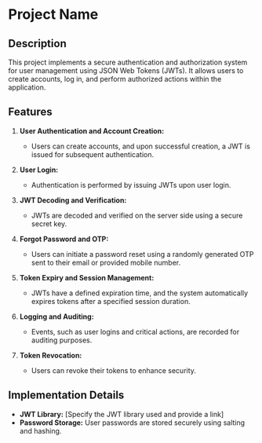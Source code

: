 # Project Name

## Description

This project implements a secure authentication and authorization system for user management using JSON Web Tokens (JWTs). It allows users to create accounts, log in, and perform authorized actions within the application.

## Features

1. **User Authentication and Account Creation:**

   - Users can create accounts, and upon successful creation, a JWT is issued for subsequent authentication.

2. **User Login:**

   - Authentication is performed by issuing JWTs upon user login.

3. **JWT Decoding and Verification:**

   - JWTs are decoded and verified on the server side using a secure secret key.

4. **Forgot Password and OTP:**

   - Users can initiate a password reset using a randomly generated OTP sent to their email or provided mobile number.

5. **Token Expiry and Session Management:**

   - JWTs have a defined expiration time, and the system automatically expires tokens after a specified session duration.

6. **Logging and Auditing:**

   - Events, such as user logins and critical actions, are recorded for auditing purposes.

7. **Token Revocation:**
   - Users can revoke their tokens to enhance security.

## Implementation Details

- **JWT Library:** [Specify the JWT library used and provide a link]
- **Password Storage:** User passwords are stored securely using salting and hashing.
